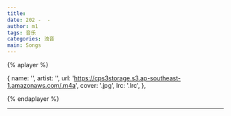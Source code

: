 ```yaml
---
title: 
date: 202 -  - 
author: m1
tags: 音乐
categories: 浊音
main: Songs
---
```


{% aplayer %}

{
name: '',
artist: '',
url: 'https://cps3storage.s3.ap-southeast-1.amazonaws.com/.m4a',
cover: '.jpg',
lrc: '.lrc',
},

{% endaplayer %}

---

<!--
<link rel="stylesheet" href="/css/APlayer.min.css">
<div id="aplayer"></div>
<script src="/js/APlayer.min.js"></script>
<script>
    const ap = new APlayer({
    container: document.getElementById('aplayer'),
    lrcType: 3,
    loop: 'none',
    audio: [
        {
        name: '',
        artist: '',
        url: '.m4a',
        cover: '.jpg',
        lrc: '.lrc',
        },
    ]
});
</script>
-->